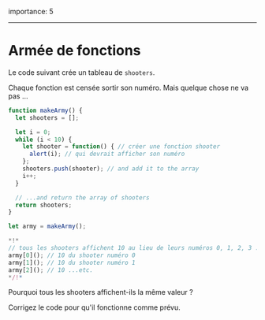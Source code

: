 importance: 5

---

# Armée de fonctions

Le code suivant crée un tableau de `shooters`.

Chaque fonction est censée sortir son numéro. Mais quelque chose ne va pas …

```js run
function makeArmy() {
  let shooters = [];

  let i = 0;
  while (i < 10) {
    let shooter = function() { // créer une fonction shooter
      alert(i); // qui devrait afficher son numéro
    };
    shooters.push(shooter); // and add it to the array
    i++;
  }

  // ...and return the array of shooters
  return shooters;
}

let army = makeArmy();

*!*
// tous les shooters affichent 10 au lieu de leurs numéros 0, 1, 2, 3 ...
army[0](); // 10 du shooter numéro 0
army[1](); // 10 du shooter numéro 1
army[2](); // 10 ...etc.
*/!*
```

Pourquoi tous les shooters affichent-ils la même valeur ?

Corrigez le code pour qu'il fonctionne comme prévu.
